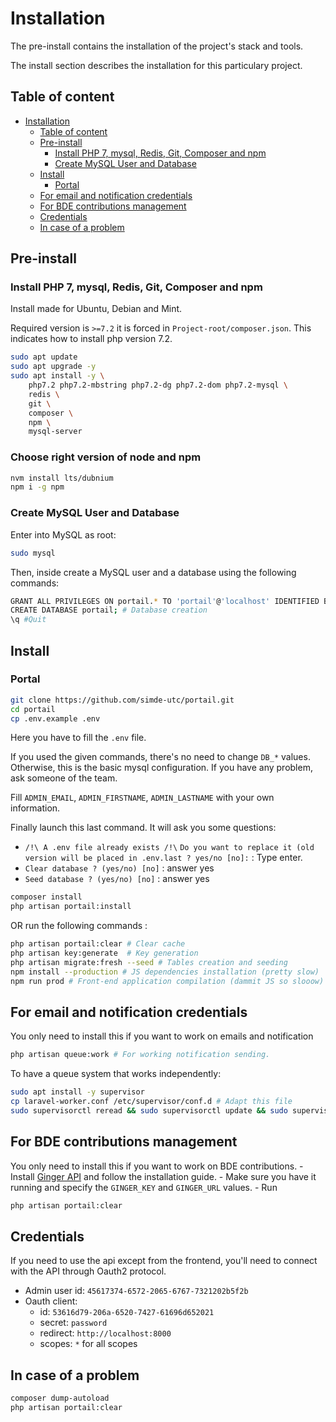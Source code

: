 # Installation

The pre-install contains the installation of the project's stack and tools.

The install section describes the installation for this particulary project.
## Table of content
- [Installation](#installation)
	- [Table of content](#table-of-content)
	- [Pre-install](#pre-install)
		- [Install PHP 7, mysql, Redis, Git, Composer and npm](#install-php-7-mysql-redis-git-composer-and-npm)
		- [Create MySQL User and Database](#create-mysql-user-and-database)
	- [Install](#install)
		- [Portal](#portal)
	- [For email and notification credentials](#for-email-and-notification-credentials)
	- [For BDE contributions management](#for-bde-contributions-management)
	- [Credentials](#credentials)
	- [In case of a problem](#in-case-of-a-problem)

## Pre-install

### Install PHP 7, mysql, Redis, Git, Composer and npm

Install made for Ubuntu, Debian and Mint.

Required version is `>=7.2` it is forced in `Project-root/composer.json`. This indicates how to install php version 7.2.

```bash
sudo apt update
sudo apt upgrade -y
sudo apt install -y \
	php7.2 php7.2-mbstring php7.2-dg php7.2-dom php7.2-mysql \
	redis \
	git \
	composer \
	npm \
	mysql-server
```

### Choose right version of node and npm

```bash
nvm install lts/dubnium
npm i -g npm
```
### Create MySQL User and Database

Enter into MySQL as root:
```bash
sudo mysql
```
Then, inside create a MySQL user and a database using the following commands:
```bash
GRANT ALL PRIVILEGES ON portail.* TO 'portail'@'localhost' IDENTIFIED BY 'password'; # User creation with all privileges on all tables of the `portail` database
CREATE DATABASE portail; # Database creation
\q #Quit
```

## Install

### Portal

```bash
git clone https://github.com/simde-utc/portail.git
cd portail
cp .env.example .env
```
Here you have to fill the `.env` file.

If you used the given commands, there's no need to change `DB_*` values. Otherwise, this is the basic mysql configuration. If you have any problem, ask someone of the team.

Fill `ADMIN_EMAIL`, `ADMIN_FIRSTNAME`, `ADMIN_LASTNAME` with your own information.

Finally launch this last command. It will ask you some questions:
- `/!\ A .env file already exists /!\`  `Do you want to replace it (old version will be placed in .env.last ? yes/no [no]:` : Type enter.
- `Clear database ? (yes/no) [no]` : answer yes
- `Seed database ? (yes/no) [no]` : answer yes
```bash
composer install
php artisan portail:install
```

OR run the following commands :
```bash
php artisan portail:clear # Clear cache
php artisan key:generate  # Key generation
php artisan migrate:fresh --seed # Tables creation and seeding
npm install --production # JS dependencies installation (pretty slow)
npm run prod # Front-end application compilation (dammit JS so slooow)
```

## For email and notification credentials
You only need to install this if you want to work on emails and notification

```bash
php artisan queue:work # For working notification sending.
```
To have a queue system that works independently:
```bash
sudo apt install -y supervisor
cp laravel-worker.conf /etc/supervisor/conf.d # Adapt this file
sudo supervisorctl reread && sudo supervisorctl update && sudo supervisorctl start laravel-worker:*
```

## For BDE contributions management
You only need to install this if you want to work on BDE contributions.
	- Install [Ginger API](https://github.com/simde-utc/ginger) and follow the installation guide.
	- Make sure you have it running and specify the `GINGER_KEY` and `GINGER_URL` values.
	- Run
```bash
php artisan portail:clear
```

## Credentials
If you need to use the api except from the frontend, you'll need to connect with the API through Oauth2 protocol.

- Admin user id: `45617374-6572-2065-6767-7321202b5f2b`
- Oauth client:
	+ id: `53616d79-206a-6520-7427-61696d652021`
	+ secret: `password`
	+ redirect: `http://localhost:8000`
	+ scopes: `*` for all scopes


## In case of a problem

```bash
composer dump-autoload
php artisan portail:clear
```
